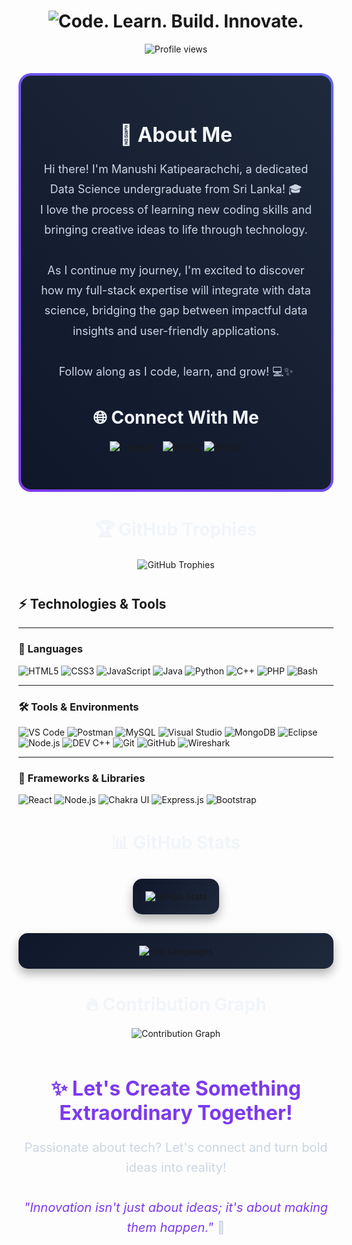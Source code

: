 <!-- Header with animated gradient -->
<h1 align="center">
  <img src="https://readme-typing-svg.demolab.com?font=Fira+Code&weight=600&size=28&pause=1000&color=7C3AED&center=true&vCenter=true&width=600&lines=Code.+Learn.+Build.+Innovate." alt="Code. Learn. Build. Innovate." />
</h1>

<!-- Profile section with animated border -->
<div align="center">
  <img src="https://komarev.com/ghpvc/?username=ManushiChamika&style=flat-square&color=7C3AED" alt="Profile views" />
</div>

<div align="center" style="border-radius: 20px; border: 4px solid transparent; background: linear-gradient(45deg, #0f172a, #1e293b) padding-box, linear-gradient(45deg, #7C3AED, #6366F1) border-box; padding: 30px; margin: 30px 0;">
  
  <!-- Animated profile section -->
  <div align="center" style="margin-bottom: 40px;">
    <h2 style="color: #f1f5f9; font-size: 32px; margin-bottom: 20px;">🌟 About Me</h2>
    <p style="color: #cbd5e1; font-size: 18px; max-width: 800px; line-height: 1.8;">
      Hi there! I'm Manushi Katipearachchi, a dedicated Data Science undergraduate from Sri Lanka! 🎓<br>
      I love the process of learning new coding skills and bringing creative ideas to life through technology.<br><br>
      As I continue my journey, I'm excited to discover how my full-stack expertise will integrate with data science, bridging the gap between impactful data insights and user-friendly applications.<br><br>
      Follow along as I code, learn, and grow! 💻✨
    </p>
  </div>

  <!-- Social badges with hover effect -->
  <div align="center" style="margin: 30px 0;">
    <h2 style="color: #f1f5f9; font-size: 28px; margin-bottom: 20px;">🌐 Connect With Me</h2>
    <a href="https://www.linkedin.com/in/manushi-katipearachchi-b8481627a/" target="_blank">
      <img src="https://img.shields.io/badge/LinkedIn-0A66C2?style=for-the-badge&logo=linkedin&logoColor=white&labelColor=0A66C2&color=ffffff" alt="LinkedIn" style="margin: 0 5px; transition: transform 0.3s;" onmouseover="this.style.transform='scale(1.1)'" onmouseout="this.style.transform='scale(1)'" />
    </a>
    <a href="mailto:your-email@example.com" target="_blank">
      <img src="https://img.shields.io/badge/Email-7C3AED?style=for-the-badge&logo=gmail&logoColor=white&labelColor=7C3AED&color=ffffff" alt="Email" style="margin: 0 5px; transition: transform 0.3s;" onmouseover="this.style.transform='scale(1.1)'" onmouseout="this.style.transform='scale(1)'" />
    </a>
    <a href="https://twitter.com/yourusername" target="_blank">
      <img src="https://img.shields.io/badge/Twitter-1DA1F2?style=for-the-badge&logo=twitter&logoColor=white&labelColor=1DA1F2&color=ffffff" alt="Twitter" style="margin: 0 5px; transition: transform 0.3s;" onmouseover="this.style.transform='scale(1.1)'" onmouseout="this.style.transform='scale(1)'" />
    </a>
  </div>
</div>

<!-- GitHub Trophies with animated border -->
<div align="center" style="margin: 40px 0;">
  <h2 style="color: #f1f5f9; font-size: 28px; margin-bottom: 20px;">🏆 GitHub Trophies</h2>
  <img src="https://github-profile-trophy.vercel.app/?username=ManushiChamika&theme=radical&no-frame=true&no-bg=true&margin-w=15&row=1&column=8" alt="GitHub Trophies" />
</div>

## ⚡ Technologies & Tools

---

### 🧠 Languages  
![HTML5](https://img.shields.io/badge/HTML5-E34F26?style=for-the-badge&logo=html5&logoColor=white)
![CSS3](https://img.shields.io/badge/CSS3-1572B6?style=for-the-badge&logo=css3&logoColor=white)
![JavaScript](https://img.shields.io/badge/JavaScript-F7DF1E?style=for-the-badge&logo=javascript&logoColor=black)
![Java](https://img.shields.io/badge/Java-007396?style=for-the-badge&logo=java&logoColor=white)
![Python](https://img.shields.io/badge/Python-3776AB?style=for-the-badge&logo=python&logoColor=white)
![C++](https://img.shields.io/badge/C++-00599C?style=for-the-badge&logo=c%2B%2B&logoColor=white)
![PHP](https://img.shields.io/badge/PHP-777BB4?style=for-the-badge&logo=php&logoColor=white)
![Bash](https://img.shields.io/badge/Bash-4EAA25?style=for-the-badge&logo=gnubash&logoColor=white)

---

### 🛠 Tools & Environments  
![VS Code](https://img.shields.io/badge/Visual_Studio_Code-0078D4?style=for-the-badge&logo=visual%20studio%20code&logoColor=white)
![Postman](https://img.shields.io/badge/Postman-FF6C37?style=for-the-badge&logo=postman&logoColor=white)
![MySQL](https://img.shields.io/badge/MySQL-4479A1?style=for-the-badge&logo=mysql&logoColor=white)
![Visual Studio](https://img.shields.io/badge/Visual_Studio-5C2D91?style=for-the-badge&logo=visual-studio&logoColor=white)
![MongoDB](https://img.shields.io/badge/MongoDB-47A248?style=for-the-badge&logo=mongodb&logoColor=white)
![Eclipse](https://img.shields.io/badge/Eclipse_IDE-2C2255?style=for-the-badge&logo=eclipse&logoColor=white)
![Node.js](https://img.shields.io/badge/Node.js-339933?style=for-the-badge&logo=nodedotjs&logoColor=white)
![DEV C++](https://img.shields.io/badge/DEV_C++-3C3F5D?style=for-the-badge&logo=dev-c&logoColor=white)
![Git](https://img.shields.io/badge/Git-F05032?style=for-the-badge&logo=git&logoColor=white)
![GitHub](https://img.shields.io/badge/GitHub-181717?style=for-the-badge&logo=github&logoColor=white)
![Wireshark](https://img.shields.io/badge/Wireshark-1679A1?style=for-the-badge&logo=wireshark&logoColor=white)

---

### 🚀 Frameworks & Libraries  
![React](https://img.shields.io/badge/React-61DAFB?style=for-the-badge&logo=react&logoColor=black)
![Node.js](https://img.shields.io/badge/Node.js-339933?style=for-the-badge&logo=nodedotjs&logoColor=white)
![Chakra UI](https://img.shields.io/badge/Chakra_UI-319795?style=for-the-badge&logo=chakraui&logoColor=white)
![Express.js](https://img.shields.io/badge/Express.js-000000?style=for-the-badge&logo=express&logoColor=white)
![Bootstrap](https://img.shields.io/badge/Bootstrap-7952B3?style=for-the-badge&logo=bootstrap&logoColor=white)


<!-- GitHub Stats with animated layout -->
<div align="center" style="margin: 40px 0;">
  <h2 style="color: #f1f5f9; font-size: 28px; margin-bottom: 30px;">📊 GitHub Stats</h2>
  
  <div style="display: flex; flex-wrap: wrap; justify-content: center; gap: 30px; margin-bottom: 30px;">
    <!-- GitHub Stats -->
    <div style="background: linear-gradient(135deg, #0f172a 0%, #1e293b 100%); border-radius: 15px; padding: 20px; box-shadow: 0 8px 16px rgba(0,0,0,0.3);">
      <img src="https://github-readme-stats.vercel.app/api?username=ManushiChamika&show_icons=true&theme=radical&hide_border=true&bg_color=0f172a&title_color=7C3AED&icon_color=6366F1&text_color=cbd5e1" alt="GitHub Stats" />
    </div>

  </div>
  
  <!-- Top Languages -->
  <div style="background: linear-gradient(135deg, #0f172a 0%, #1e293b 100%); border-radius: 15px; padding: 20px; box-shadow: 0 8px 16px rgba(0,0,0,0.3); max-width: 500px; margin: 0 auto;">
    <img src="https://github-readme-stats.vercel.app/api/top-langs/?username=ManushiChamika&layout=compact&theme=radical&hide_border=true&bg_color=0f172a&title_color=7C3AED&text_color=cbd5e1" alt="Top Languages" />
  </div>
</div>

<!-- Contribution Graph -->
<div align="center" style="margin: 40px 0;">
  <h2 style="color: #f1f5f9; font-size: 28px; margin-bottom: 20px;">🔥 Contribution Graph</h2>
  <img src="https://github-readme-activity-graph.vercel.app/graph?username=ManushiChamika&theme=react-dark&bg_color=0f172a&color=cbd5e1&line=7C3AED&point=6366F1&area=true&hide_border=true" alt="Contribution Graph" />
</div>

<!-- Footer with animated text -->
<div align="center" style="margin: 60px 0 30px;">
  <h2 style="color: #7C3AED; font-size: 32px; margin-bottom: 20px; font-weight: bold;">✨ Let's Create Something Extraordinary Together!</h2>
  <p style="color: #cbd5e1; font-size: 20px; max-width: 800px; line-height: 1.6;">
    Passionate about tech? Let's connect and turn bold ideas into reality!<br><br>
    <span style="color: #7C3AED; font-style: italic;">"Innovation isn't just about ideas; it's about making them happen."</span> 🚀
  </p>
</div>
